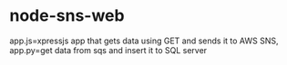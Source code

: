 # node-sns-web
app.js=xpressjs app that gets data using GET and sends it to AWS SNS, app.py=get data from sqs and insert it to SQL server
